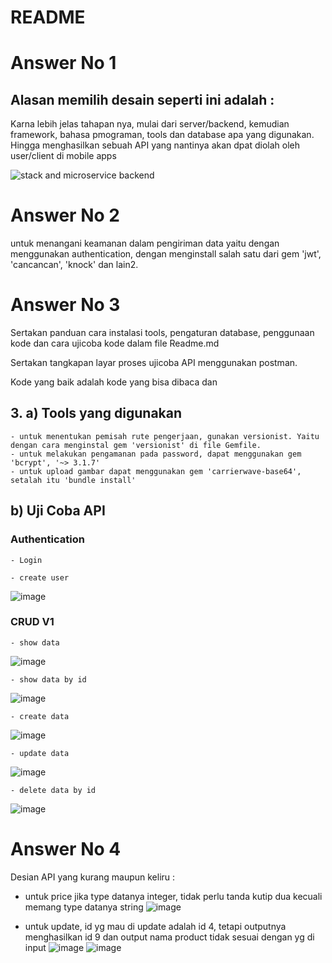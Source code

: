 
# README
# Answer No 1
## Alasan memilih desain seperti ini adalah :
Karna lebih jelas tahapan nya, mulai dari server/backend, kemudian framework, bahasa pmograman, tools dan database apa yang digunakan. Hingga menghasilkan sebuah API  yang nantinya akan dpat diolah oleh user/client di mobile apps

![stack and microservice backend](https://user-images.githubusercontent.com/37108348/39668294-fa5c7f32-50f3-11e8-9613-3891db2f6413.png)


# Answer No 2
untuk menangani keamanan dalam pengiriman data yaitu dengan menggunakan authentication, dengan menginstall salah satu dari gem 'jwt', 'cancancan', 'knock' dan lain2.


# Answer No 3

Sertakan panduan cara instalasi tools, pengaturan database, penggunaan kode dan cara ujicoba kode dalam file Readme.md

Sertakan tangkapan layar proses ujicoba API menggunakan postman.

Kode yang baik adalah kode yang bisa dibaca dan 


## 3. a) Tools yang digunakan  
    - untuk menentukan pemisah rute pengerjaan, gunakan versionist. Yaitu dengan cara menginstal gem 'versionist' di file Gemfile.
    - untuk melakukan pengamanan pada password, dapat menggunakan gem 'bcrypt', '~> 3.1.7'
    - untuk upload gambar dapat menggunakan gem 'carrierwave-base64', setalah itu 'bundle install'
##    b) Uji Coba API
### Authentication 
    - Login
    
    - create user
   ![image](https://user-images.githubusercontent.com/37108348/39662921-d378018a-5093-11e8-8bfc-ef0cd7eaf3e4.png)

### CRUD V1 
    - show data
   ![image](https://user-images.githubusercontent.com/37108348/39663308-1d08bef0-509b-11e8-88ed-07ff62865d12.png)
    
    - show data by id
   ![image](https://user-images.githubusercontent.com/37108348/39663326-6c7de28a-509b-11e8-9669-b788a7202941.png)
    
    - create data
   ![image](https://user-images.githubusercontent.com/37108348/39663340-a95e8a6a-509b-11e8-889e-7182d989f504.png)
    
    - update data
   ![image](https://user-images.githubusercontent.com/37108348/39663350-d456a7a2-509b-11e8-97e5-59f4843a39a6.png)

    - delete data by id
   ![image](https://user-images.githubusercontent.com/37108348/39663356-fb058788-509b-11e8-8bf8-559db40173f0.png)

# Answer No 4
 Desian API yang kurang maupun keliru :
 - untuk price jika type datanya integer, tidak perlu tanda kutip dua kecuali memang type datanya string
 ![image](https://user-images.githubusercontent.com/37108348/39669033-815139d6-510a-11e8-9ec1-2bdf4af50dde.png)
 
 - untuk update, id yg mau di update adalah id 4, tetapi outputnya menghasilkan id 9 dan output nama product tidak sesuai dengan yg di input
 ![image](https://user-images.githubusercontent.com/37108348/39669049-e0e0c72c-510a-11e8-93fb-09b766339ccb.png)
 ![image](https://user-images.githubusercontent.com/37108348/39669064-3bc1da3c-510b-11e8-8bc0-03244d2201d6.png)
 


